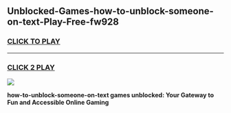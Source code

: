 
## Unblocked-Games-how-to-unblock-someone-on-text-Play-Free-fw928
<h3>
<a href="https://premium76.site?title=how-to-unblock-someone-on-text&ref=19M">CLICK TO PLAY</a></h3>
<hr>

<h3>
<a href="https://premium76.site?title=how-to-unblock-someone-on-text&ref=19M">CLICK 2 PLAY</a>
  
</h3>

<a href="https://premium76.site?title=how-to-unblock-someone-on-text&ref=19M"><img src="https://clearcache.store/games.png"></a>


**how-to-unblock-someone-on-text games unblocked: Your Gateway to Fun and Accessible Online Gaming**
